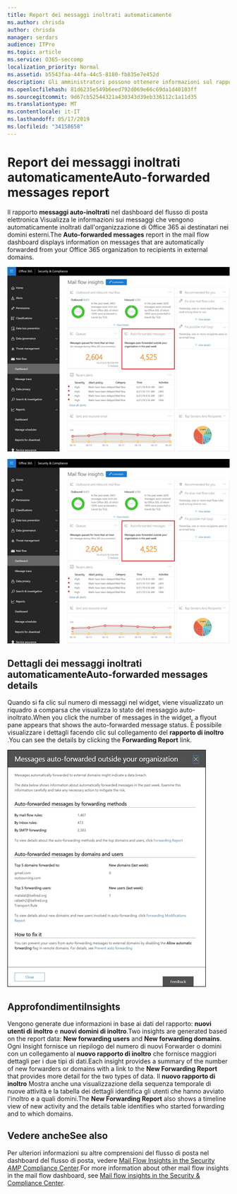 ```yaml
---
title: Report dei messaggi inoltrati automaticamente
ms.author: chrisda
author: chrisda
manager: serdars
audience: ITPro
ms.topic: article
ms.service: O365-seccomp
localization_priority: Normal
ms.assetid: b5543faa-44fa-44c5-8180-fb835e7e452d
description: Gli amministratori possono ottenere informazioni sul rapporto messaggi auto-inoltrati nel dashboard del flusso di posta nel centro conformità di Office 365 Security &.
ms.openlocfilehash: 81d6235e549b6eed792d069e66c69da1d40103ff
ms.sourcegitcommit: 9d67cb52544321a430343d39eb336112c1a11d35
ms.translationtype: MT
ms.contentlocale: it-IT
ms.lasthandoff: 05/17/2019
ms.locfileid: "34158658"
---
```

# <a name="auto-forwarded-messages-report"></a><span data-ttu-id="29a9a-103">Report dei messaggi inoltrati automaticamente</span><span class="sxs-lookup"><span data-stu-id="29a9a-103">Auto-forwarded messages report</span></span>

<span data-ttu-id="29a9a-104">Il rapporto **messaggi auto-inoltrati** nel dashboard del flusso di posta elettronica Visualizza le informazioni sui messaggi che vengono automaticamente inoltrati dall'organizzazione di Office 365 ai destinatari nei domini esterni.</span><span class="sxs-lookup"><span data-stu-id="29a9a-104">The **Auto-forwarded messages** report in the mail flow dashboard displays information on messages that are automatically forwarded from your Office 365 organization to recipients in external domains.</span></span>

![Insight dei messaggi auto-inoltrati nel centro conformità & sicurezza di Office 365](media/8bc2600b-71c3-4b37-b4d0-9435fe0cfc8d.png)

![Il rapporto messaggi auto-inoltrati nel dashboard del flusso di posta elettronica nel centro sicurezza e conformità di Office 365 &](media/8bc2600b-71c3-4b37-b4d0-9435fe0cfc8d.png)

## <a name="auto-forwarded-messages-details"></a><span data-ttu-id="29a9a-107">Dettagli dei messaggi inoltrati automaticamente</span><span class="sxs-lookup"><span data-stu-id="29a9a-107">Auto-forwarded messages details</span></span>

<span data-ttu-id="29a9a-108">Quando si fa clic sul numero di messaggi nel widget, viene visualizzato un riquadro a comparsa che visualizza lo stato del messaggio auto-inoltrato.</span><span class="sxs-lookup"><span data-stu-id="29a9a-108">When you click the number of messages in the widget, a flyout pane appears that shows the auto-forwarded message status.</span></span> <span data-ttu-id="29a9a-109">È possibile visualizzare i dettagli facendo clic sul collegamento del **rapporto di inoltro** .</span><span class="sxs-lookup"><span data-stu-id="29a9a-109">You can see the details by clicking the **Forwarding Report** link.</span></span>

![Il riquadro a comparsa dei dettagli per il rapporto messaggi auto-inoltrati nel centro conformità & sicurezza di Office 365](media/87d0fb1e-d2ef-4901-b17c-ec32d23a539e.png)

## <a name="insights"></a><span data-ttu-id="29a9a-111">Approfondimenti</span><span class="sxs-lookup"><span data-stu-id="29a9a-111">Insights</span></span>

<span data-ttu-id="29a9a-112">Vengono generate due informazioni in base ai dati del rapporto: **nuovi utenti di inoltro** e **nuovi domini di inoltro**.</span><span class="sxs-lookup"><span data-stu-id="29a9a-112">Two insights are generated based on the report data: **New forwarding users** and **New forwarding domains**.</span></span> <span data-ttu-id="29a9a-113">Ogni Insight fornisce un riepilogo del numero di nuovi Forwarder o domini con un collegamento al **nuovo rapporto di inoltro** che fornisce maggiori dettagli per i due tipi di dati.</span><span class="sxs-lookup"><span data-stu-id="29a9a-113">Each insight provides a summary of the number of new forwarders or domains with a link to the **New Forwarding Report** that provides more detail for the two types of data.</span></span> <span data-ttu-id="29a9a-114">Il **nuovo rapporto di inoltro** Mostra anche una visualizzazione della sequenza temporale di nuove attività e la tabella dei dettagli identifica gli utenti che hanno avviato l'inoltro e a quali domini.</span><span class="sxs-lookup"><span data-stu-id="29a9a-114">The **New Forwarding Report** also shows a timeline view of new activity and the details table identifies who started forwarding and to which domains.</span></span>

## <a name="see-also"></a><span data-ttu-id="29a9a-115">Vedere anche</span><span class="sxs-lookup"><span data-stu-id="29a9a-115">See also</span></span>

<span data-ttu-id="29a9a-116">Per ulteriori informazioni su altre comprensioni del flusso di posta nel dashboard del flusso di posta, vedere [Mail Flow Insights in the Security _AMP_ Compliance Center](mail-flow-insights.md).</span><span class="sxs-lookup"><span data-stu-id="29a9a-116">For more information about other mail flow insights in the mail flow dashboard, see [Mail flow insights in the Security & Compliance Center](mail-flow-insights.md).</span></span>
